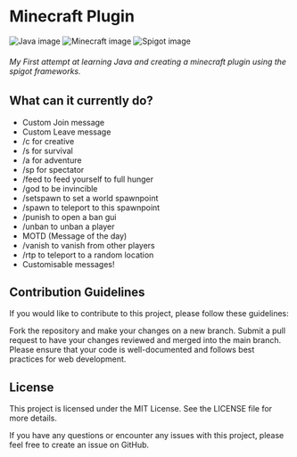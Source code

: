 # Minecraft Plugin
![Java image](https://img.shields.io/badge/Java-007396?style=for-the-badge&logo=java&logoColor=white)
![Minecraft image](https://img.shields.io/badge/Minecraft-FFC000?style=for-the-badge&logo=minecraft&logoColor=white)
![Spigot image](https://img.shields.io/badge/Spigot-4DAB97?style=for-the-badge&logo=spigotmc&logoColor=white)

###### My First attempt at learning Java and creating a minecraft plugin using the spigot frameworks.

## What can it currently do?
 - Custom Join message
 - Custom Leave message
 - /c for creative
 - /s for survival
 - /a for adventure
 - /sp for spectator
 - /feed to feed yourself to full hunger
 - /god to be invincible
 - /setspawn to set a world spawnpoint
 - /spawn to teleport to this spawnpoint
 - /punish to open a ban gui
 - /unban to unban a player
 - MOTD (Message of the day)
 - /vanish to vanish from other players
 - /rtp to teleport to a random location
 - Customisable messages!
 
## Contribution Guidelines
If you would like to contribute to this project, please follow these guidelines:

Fork the repository and make your changes on a new branch.
Submit a pull request to have your changes reviewed and merged into the main branch.
Please ensure that your code is well-documented and follows best practices for web development.
## License
This project is licensed under the MIT License. See the LICENSE file for more details.

If you have any questions or encounter any issues with this project, please feel free to create an issue on GitHub.
